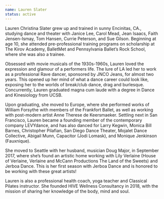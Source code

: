 ```yaml
---
name: Lauren Slater
status: active
---
```

Lauren Christina Slater grew up and trained in sunny Encinitas, CA., studying dance and theater with Janice Lee, Carol Mead, Jean Isaacs, Faith Jensen-Ismay, Tom Hansen, Currie Peterson, and Sue Gilson. Beginning at age 10, she attended pre-professional training programs on scholarship at The Kirov Academy, BalletMet and Pennsylvania Ballet’s Rock School, where she was also a trainee. 

Obsessed with movie musicals of the 1930s-1960s, Lauren loved the expression and glamour of a performers life. The lure of LA led her to work as a professional Rave dancer, sponsored by JNCO Jeans, for almost two years. This opened up her mind of what a dance career could look like, exposing her to the worlds of break/club dance, drag and burlesque. Concurrently, Lauren graduated magna cum laude with a degree in Dance and Kinesiology from UCSB.

Upon graduating, she moved to Europe, where she performed works of William Forsythe with members of the Frankfort Ballet, as well as working with post-modern artist Anne Therese de Keersmaeker. Settling next in San Francisco, Lauren became a founding member of the contemporary company LEVYdance, and has also danced for Larry Kegwin, Monica Bill Barnes, Christopher Pilafian, San Diego Dance Theater, Mojalet Dance Collective, Abigail Munn, Capacitor (Jodi Lomask), and Monique Jenkinson (Fauxnique). 

She moved to Seattle with her husband, musician Doug Major,  in September 2017, where she’s found an artistic home working with Lily Verlaine (House of Verlaine, Verlaine and McCann Productions The Land of the Sweets) and Jerboa Dance. This is her first season with Jerboa Dance and is honored to be working with these great artists! 

Lauren is also a professional health coach, yoga teacher and Classical Pilates instructor. She founded HIVE Wellness Consultancy in 2018, with the mission of sharing her knowledge of the body, mind and soul.

